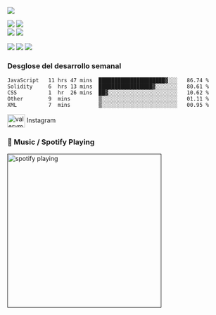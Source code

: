 <p>
  <img src="https://static.wixstatic.com/media/d0fb19_485abdbf358041618423ee213c842bb8~mv2.gif">
</p>

<p>
  <img src="https://img.shields.io/badge/HTML5-E34F26?style=for-the-badge&logo=html5&logoColor=white">
  <img src="https://img.shields.io/badge/CSS3-1572B6?style=for-the-badge&logo=css3&logoColor=white"> 
<br>
  <img src="https://img.shields.io/badge/JavaScript-F7DF1E?style=for-the-badge&logo=javascript&logoColor=black">
  <img src="https://img.shields.io/badge/Python-14354C?style=for-the-badge&logo=python&logoColor=white">

</p>

<p>
  <img src="https://img.shields.io/badge/Ubuntu-E95420?style=for-the-badge&logo=ubuntu&logoColor=white">
  <img src="https://img.shields.io/badge/GitHub-100000?style=for-the-badge&logo=github&logoColor=white">
  <img src="https://img.shields.io/badge/Linux-FCC624?style=for-the-badge&logo=linux&logoColor=black">
</p>

### Desglose del desarrollo semanal

<!--START_SECTION:waka-->
```text
JavaScript   11 hrs 47 mins  █████████████████████▓░░░   86.74 % 
Solidity     6  hrs 13 mins  █████████████████▓░░░░░░░   80.61 %
CSS          1  hr  26 mins  ██▓░░░░░░░░░░░░░░░░░░░░░░   10.62 % 
Other        9  mins         ▒░░░░░░░░░░░░░░░░░░░░░░░░   01.11 % 
XML          7  mins         ▒░░░░░░░░░░░░░░░░░░░░░░░░   00.95 % 
```
<!--END_SECTION:waka-->

<p>
<a href="https://www.instagram.com/valerymoncheri" target="blank"><img align="center" src="https://raw.githubusercontent.com/rahuldkjain/github-profile-readme-generator/master/src/images/icons/Social/instagram.svg" alt="valerymoncheri" height="30" width="40" /></a>
Instagram
</p>

### 💜 Music / Spotify Playing
[<img src="https://spotify-now-playing-kappa.vercel.app/api/spotify-playing" alt="spotify playing" width="350" />]()


